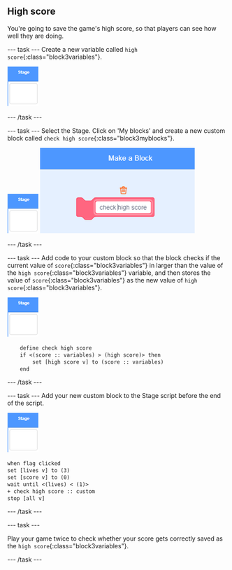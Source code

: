## High score

You're going to save the game's high score, so that players can see how well they are doing.

--- task ---
Create a new variable called `high score`{:class="block3variables"}.

![Stage sprite](images/stage-sprite.png)

--- /task ---

--- task ---
Select the Stage. Click on 'My blocks' and create a new custom block called `check high score`{:class="block3myblocks"}.

![Stage sprite](images/stage-sprite.png)
![screenshot](images/dots-custom-1.png)

--- /task ---

--- task ---
Add code to your custom block so that the block checks if the current value of `score`{:class="block3variables"} in larger than the value of the `high score`{:class="block3variables"} variable, and then stores the value of `score`{:class="block3variables"} as the new value of `high score`{:class="block3variables"}.

![Stage sprite](images/stage-sprite.png)

```blocks3
	define check high score
	if <(score :: variables) > (high score)> then
		set [high score v] to (score :: variables)
	end
```
--- /task ---

--- task ---
Add your new custom block to the Stage script before the end of the script.

![Stage sprite](images/stage-sprite.png)
```blocks3
when flag clicked
set [lives v] to (3)
set [score v] to (0)
wait until <(lives) < (1)>
+ check high score :: custom
stop [all v]
```

--- /task ---

--- task ---

Play your game twice to check whether your score gets correctly saved as the `high score`{:class="block3variables"}.

--- /task ---
